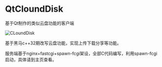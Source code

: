 # QtCloundDisk
基于Qt制作的类似云盘功能的客户端

![CLoundDisk](https://user-images.githubusercontent.com/85869956/138461046-28be1265-dcc4-4505-9323-0f2882b162f2.gif)

基于黑马c++32期改写云盘功能，实现上传下载分享等功能。

服务端基于nginx+fastcgi+spawn-fcgi架设，全部C代码编写，利用spawn-fcgi启动，具体请到主页查看。
